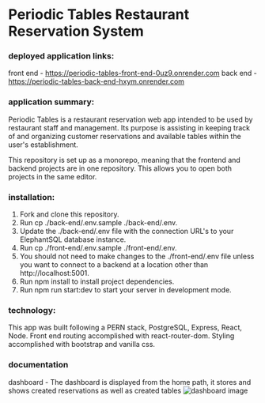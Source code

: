 # Periodic Tables Restaurant Reservation System

### deployed application links:
front end - https://periodic-tables-front-end-0uz9.onrender.com
back end - https://periodic-tables-back-end-hxym.onrender.com

### application summary:
Periodic Tables is a restaurant reservation web app intended to be used by restaurant staff and management. Its purpose is assisting in keeping track of and organizing customer reservations and available tables within the user's establishment.

This repository is set up as a monorepo, meaning that the frontend and backend projects are in one repository. This allows you to open both projects in the same editor.

### installation: 
1. Fork and clone this repository.
1. Run cp ./back-end/.env.sample ./back-end/.env.
1. Update the ./back-end/.env file with the connection URL's to your ElephantSQL database instance.
1. Run cp ./front-end/.env.sample ./front-end/.env.
1. You should not need to make changes to the ./front-end/.env file unless you want to connect to a backend at a location other than http://localhost:5001.
1. Run npm install to install project dependencies.
1. Run npm run start:dev to start your server in development mode.

### technology:
This app was built following a PERN stack, PostgreSQL, Express, React, Node. Front end routing accomplished with react-router-dom. Styling accomplished with bootstrap and vanilla css.

### documentation
dashboard - The dashboard is displayed from the home path, it stores and shows created reservations as well as created tables 
![dashboard image](./front-end/.screenshots/us-01-submit-after.png)